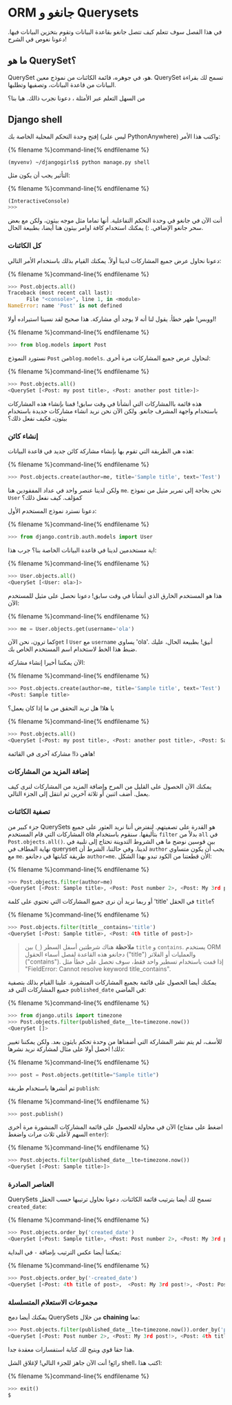 # ORM جانغو و Querysets

في هذا الفصل سوف تتعلم كيف تتصل جانغو بقاعدة البيانات وتقوم بتخزين البيانات فيها. دعونا نغوص في الشرح!

## ما هو QuerySet؟

QuerySet هو، في جوهره، قائمة الكائنات من نموذج معين. QuerySet تسمح لك بقراءة البيانات من قاعدة البيانات، وتصفيها وتطلبها.

من السهل التعلم عبر الأمثلة ، دعونا نجرب ذالك. هيا بنا؟

## Django shell

إفتح وحدة التحكم المحلية الخاصة بك (ليس على PythonAnywhere) واكتب هذا الأمر:

{% filename %}command-line{% endfilename %}

    (myvenv) ~/djangogirls$ python manage.py shell
    

التأثير يجب أن يكون مثل:

{% filename %}command-line{% endfilename %}

```python
(InteractiveConsole)
>>>
```

أنت الآن في جانغو في وحدة التحكم التفاعلية. أنها تماما مثل موجه بيثون، ولكن مع بعض سحر جانغو الإضافي. :) يمكنك استخدام كافة اوامر بيثون هنا أيضا، بطبيعة الحال.

### كل الكائنات

دعونا نحاول عرض جميع المشاركات لدينا أولاً. يمكنك القيام بذلك باستخدام الأمر التالي:

{% filename %}command-line{% endfilename %}

```python
>>> Post.objects.all()
Traceback (most recent call last):
      File "<console>", line 1, in <module>
NameError: name 'Post' is not defined
```

اووبس! ظهر خطأ. يقول لنا أنه لا يوجد أي مشاركة. هذا صحيح لقد نسينا استيراده أولا!

{% filename %}command-line{% endfilename %}

```python
>>> from blog.models import Post
```

نستورد النموذج `Post` من`blog.models`. لنحاول عرض جميع المشاركات مرة أخرى:

{% filename %}command-line{% endfilename %}

```python
>>> Post.objects.all()
<QuerySet [<Post: my post title>, <Post: another post title>]>
```

هذه قائمة باالمشاركات التي أنشأنا في وقت سابق! قمنا بإنشاء هذه المشاركات باستخدام واجهة المشرف جانغو. ولكن الآن نحن نريد انشاء مشاركات جديدة باستخدام بيثون، فكيف نفعل ذلك؟

### إنشاء كائن

هذه هي الطريقة التي تقوم بها بإنشاء مشاركة كائن جديد في قاعدة البيانات:

{% filename %}command-line{% endfilename %}

```python
>>> Post.objects.create(author=me, title='Sample title', text='Test')
```

ولكن لدينا عنصر واحد في عداد المفقودين هنا `me`. نحن بحاجة إلى تمرير مثيل من نموذج `User` كمؤلف. كيف نفعل ذلك؟

دعونا نسترد نموذج المستخدم الأول:

{% filename %}command-line{% endfilename %}

```python
>>> from django.contrib.auth.models import User
```

اية مستخدمين لدينا في قاعدة البيانات الخاصة بنا؟ جرب هذا:

{% filename %}command-line{% endfilename %}

```python
>>> User.objects.all()
<QuerySet [<User: ola>]>
```

هذا هو المستخدم الخارق الذي أنشأنا في وقت سابق! دعونا نحصل على مثيل للمستخدم الآن:

{% filename %}command-line{% endfilename %}

```python
>>> me = User.objects.get(username='ola')
```

كما ترون، نحن الآن`get` ا `User` مع `username` يساوي 'ola'. أنيق! بطبيعة الحال، عليك ضبط هذا الخط لاستخدام اسم المستخدم الخاص بك.

الآن يمكننا أخيرا إنشاء مشاركة:

{% filename %}command-line{% endfilename %}

```python
>>> Post.objects.create(author=me, title='Sample title', text='Test')
<Post: Sample title>
```

يا هلا! هل تريد التحقق من ما إذا كان يعمل؟

{% filename %}command-line{% endfilename %}

```python
>>> Post.objects.all()
<QuerySet [<Post: my post title>, <Post: another post title>, <Post: Sample title>]>
```

هاهي ذا! مشاركة آخرى في القائمة!

### إضافة المزيد من المشاركات

يمكنك الآن الحصول على القليل من المرح وإضافة المزيد من المشاركات لنرى كيف يعمل. أضف اثنين أو ثلاثة آخرين ثم انتقل إلى الجزء التالي.

### تصفية الكائنات

جزء كبير من QuerySets هو القدرة على تصفيتهم. لنفترض أننا نريد العثور على جميع المشاركات التي قام المستخدم ola بتأليفها. سنقوم باستخدام `filter` بدلاً من `all` في `Post.objects.all()`. بين قوسين نوضح ما هي الشروط التدوينة تحتاج إلى تلبية في نهاية المطاف في queryset لدينا. وفي حالتنا، الشرط أن `author` يجب أن يكون متساوي مع `me`. طريقة كتابتها في دجانغو `author=me`. الأن قطعتنا من الكود تبدو بهذا الشكل:

{% filename %}command-line{% endfilename %}

```python
>>> Post.objects.filter(author=me)
<QuerySet [<Post: Sample title>, <Post: Post number 2>, <Post: My 3rd post!>, <Post: 4th title of post>]>
```

أو ربما نريد أن نرى جميع المشاركات التي تحتوي على كلمة 'title' في الحقل `title`؟

{% filename %}command-line{% endfilename %}

```python
>>> Post.objects.filter(title__contains='title')
<QuerySet [<Post: Sample title>, <Post: 4th title of post>]>
```

> **ملاحظة** هناك شرطتين أسفل السطر (`_`) بين `title` و `contains`. يستخدم ORM دجانغو هذه القاعدة لفصل أسماء الحقول ("title") والعمليات أو الفلاتر ("contains"). إذا قمت باستخدام تسطير واحد فقط، سوف تحصل على خطأ مثل "FieldError: Cannot resolve keyword title_contains".

يمكنك أيضا الحصول على قائمة بجميع المشاركات المنشورة. علينا القيام بذلك بتصفية جميع المشاركات التي قد `published_date` في الماضي:

{% filename %}command-line{% endfilename %}

```python
>>> from django.utils import timezone
>>> Post.objects.filter(published_date__lte=timezone.now())
<QuerySet []>
```

للأسف، لم يتم نشر المشاركة التي أضفناها من وحدة تحكم بايثون بعد. ولكن يمكننا تغيير ذلك! احصل أولا على مثال لمشاركة نريد نشرها:

{% filename %}command-line{% endfilename %}

```python
>>> post = Post.objects.get(title="Sample title")
```

ثم أنشرها باستخدام طريقة `publish`:

{% filename %}command-line{% endfilename %}

```python
>>> post.publish()
```

الآن في محاولة للحصول على قائمة المشاركات المنشورة مرة أخرى (اضغط على مفتاح السهم لأعلى ثلاث مرات واضغط `enter`):

{% filename %}command-line{% endfilename %}

```python
>>> Post.objects.filter(published_date__lte=timezone.now())
<QuerySet [<Post: Sample title>]>
```

### العناصر الصادرة

QuerySets تسمح لك أيضا بترتيب قائمة الكائنات. دعونا نحاول ترتيبها حسب الحقل `created_date`:

{% filename %}command-line{% endfilename %}

```python
>>> Post.objects.order_by('created_date')
<QuerySet [<Post: Sample title>, <Post: Post number 2>, <Post: My 3rd post!>, <Post: 4th title of post>]>
```

يمكننا أيضا عكس الترتيب بإضافة `-` في البداية:

{% filename %}command-line{% endfilename %}

```python
>>> Post.objects.order_by('-created_date')
<QuerySet [<Post: 4th title of post>,  <Post: My 3rd post!>, <Post: Post number 2>, <Post: Sample title>]>
```

### مجموعات الاستعلام المتسلسلة

يمكنك أيضا دمج QuerySets من خلال **chaining** معا:

```python
>>> Post.objects.filter(published_date__lte=timezone.now()).order_by('published_date')
<QuerySet [<Post: Post number 2>, <Post: My 3rd post!>, <Post: 4th title of post>, <Post: Sample title>]>
```

هذا حقا قوي ويتيح لك كتابة استفسارات معقدة جدا.

رائع! أنت الآن جاهز للجزء التالي! لإغلاق الشل shell، اكتب هذا:

{% filename %}command-line{% endfilename %}

```python
>>> exit()
$
```